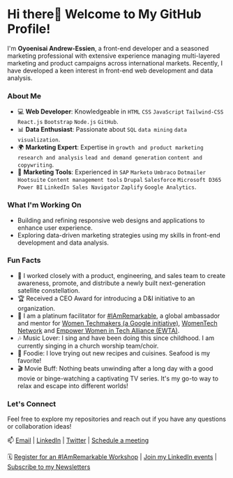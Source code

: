 # Hi there👋 Welcome to My GitHub Profile!

I'm **Oyoenisai Andrew-Essien**, a front-end developer and a seasoned marketing professional with extensive experience managing multi-layered marketing and product campaigns across international markets. Recently, I have developed a keen interest in front-end web development and data analysis.

### About Me
- 💻 **Web Developer**: Knowledgeable in ```HTML``` ```CSS``` ```JavaScript``` ```Tailwind-CSS``` ```React.js``` ```Bootstrap``` ```Node.js``` ```GitHub```.
- 📊 **Data Enthusiast**: Passionate about ```SQL``` ```data mining``` ```data visualization```.
- 🌍 **Marketing Expert**: Expertise in ```growth and product marketing``` ```research and analysis``` ```lead and demand generation``` ```content and copywriting```.
- 🔧 **Marketing Tools**: Experienced in ```SAP``` ```Marketo``` ```Umbraco``` ```Dotmailer``` ```Hootsuite``` ```Content management tools``` ```Drupal``` ```Salesforce``` ```Microsoft D365``` ```Power BI``` ```LinkedIn Sales Navigator``` ```Zaplify``` ```Google Analytics```.
  
### What I'm Working On
- Building and refining responsive web designs and applications to enhance user experience.
- Exploring data-driven marketing strategies using my skills in front-end development and data analysis.

### Fun Facts
- 🚀 I worked closely with a product, engineering, and sales team to create awareness, promote, and distribute a newly built next-generation satellite constellation.
- 🏆 Received a CEO Award for introducing a D&I initiative to an organization.
- 🎤 I am a platinum facilitator for [#IAmRemarkable](https://www.rmrkblty.org/iamremarkable), a global ambassador and mentor for [Women Techmakers (a Google initiative)](https://developers.google.com/womentechmakers), [WomenTech Network](https://www.womentech.net/user/30286) and [Empower Women in Tech Alliance (EWTA)](https://www.spectrumnorth.ca/empowerwomenintechalliance-getinvolved).
- 🎶 Music Lover: I sing and have been doing this since childhood. I am currently singing in a church worship team/choir.
- 🍕 Foodie: I love trying out new recipes and cuisines. Seafood is my favorite!
- 🎬 Movie Buff: Nothing beats unwinding after a long day with a good movie or binge-watching a captivating TV series. It's my go-to way to relax and escape into different worlds!

### Let's Connect
Feel free to explore my repositories and reach out if you have any questions or collaboration ideas!

📫 [Email](mailto:oyoenisaiaa@gmail.com) | [LinkedIn](https://www.linkedin.com/in/oyoenisaiaa/) | [Twitter](https://twitter.com/oyoenisaiaa) | [Schedule a meeting](https://calendly.com/oyoenisaiaa/meetings)

🗓️ [Register for an #IAmRemarkable Workshop](https://forms.gle/ec1Um8maL7i2428C9) | [Join my LinkedIn events](https://docs.google.com/document/d/1e5sTcNmAlfJOQjB9IQv_TpZ8Nfi6dR9FCUGgdbors98/edit?usp=sharing) | [Subscribe to my Newsletters](https://tinyurl.us13.list-manage.com/subscribe?u=7fbd99cf09b2bf59ce663a1f4&id=3f6bb87cdb)



<!--
**oyoenisaiaa/oyoenisaiaa** is a ✨ _special_ ✨ repository because its `README.md` (this file) appears on your GitHub profile.

### Growth Marketer and Product Enthusiast with a Passion for Front-End Web Development.

Here are some ideas to get you started:

- 🔭 I’m currently working on ...
- 🌱 I’m currently learning ...
- 👯 I’m looking to collaborate on ...
- 🤔 I’m looking for help with ...
- 💬 Ask me about ...
- 📫 How to reach me: ...
- 😄 Pronouns: ...
- ⚡ Fun fact: ...

💻 Currently Working On: Projects on React

👯 Looking to Collaborate On: Open source and front-end dev projects

🤝 Open to Roles: Associate, junior, or trainee positions in front-end web development

💬 Ask Me About: Tools or designing responsive websites to promote your products or services, marketing campaigns, lead generation, and increasing revenue

📫 How to Reach Me: Email ➡️ oyoenisaiaa@gmail.com

🗓️ Schedule a Coffee Chat: Calendly ➡️ https://calendly.com/oyoenisaiaa

Feel free to connect with me for collaboration, project inquiries, or just a friendly chat about the exciting world of web development and marketing!

With a strong background in managing multi-layered marketing and product campaigns across international markets, I've recently developed a keen interest in front-end web development. I'm eager to understand the technology behind the marketing tools I've used and to leverage my knowledge in HTML, CSS, JavaScript, React, and responsive web design. I also have a strong interest in SQL, data mining, and visualization.
-->
